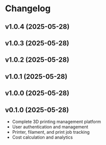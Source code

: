 # Changelog

## v1.0.4 (2025-05-28)

## v1.0.3 (2025-05-28)

## v1.0.2 (2025-05-28)

## v1.0.1 (2025-05-28)

## v1.0.0 (2025-05-28)

## v0.1.0 (2025-05-28)

- Complete 3D printing management platform
- User authentication and management
- Printer, filament, and print job tracking
- Cost calculation and analytics

